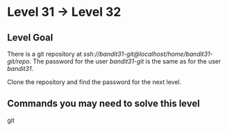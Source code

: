 # **Level 31 → Level 32**

## Level Goal
There is a git repository at _ssh://bandit31-git@localhost/home/bandit31-git/repo_. The password for the user _bandit31-git_ is the same as for the user _bandit31_.

Clone the repository and find the password for the next level.

## Commands you may need to solve this level
git

